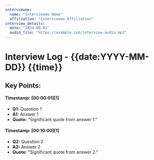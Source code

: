 ```yaml
---
interviewee:
  name: "Interviewee Name"
  affiliation: "Interviewee Affiliation"
interview_details:
  date: "2024-06-02"
  audio_file: "https://example.com/interview-audio.mp3"
---
```


# Interview Log - {{date:YYYY-MM-DD}} {{time}}

## Key Points:
#### Timestamp: [00:00:01][1]
   - **Q1:** Question 1
   - **A1:** Answer 1
   - **Quote:** "Significant quote from answer 1."
#### Timestamp: [00:10:00][1]
   - **Q2:** Question 2
   - **A2:** Answer 2
   - **Quote:** "Significant quote from answer 2."

<!-- 
Footnotes for timestamps, add the actual audio file link with timestamp parameter

Example:
[1]: https://example.com/interview-audio.mp3?t=00:10:23
[2]: https://example.com/interview-audio.mp3?t=00:25:47
-->
